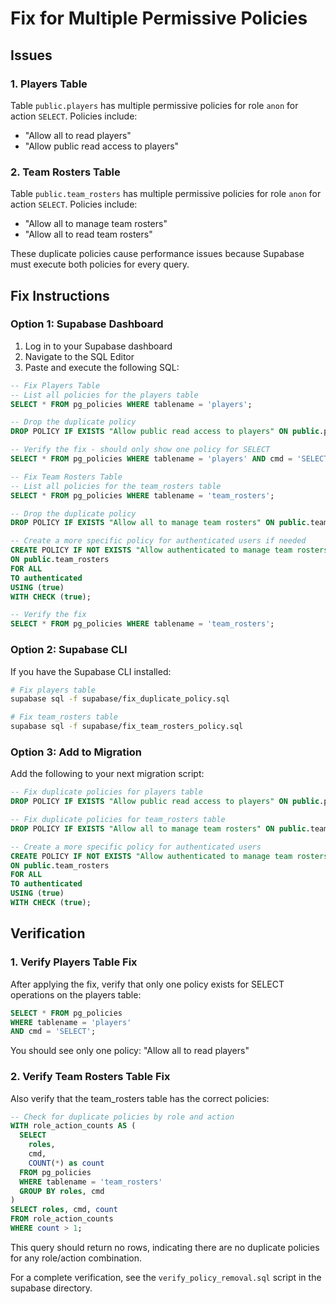 # Fix for Multiple Permissive Policies

## Issues

### 1. Players Table
Table `public.players` has multiple permissive policies for role `anon` for action `SELECT`. Policies include:
- "Allow all to read players"
- "Allow public read access to players"

### 2. Team Rosters Table
Table `public.team_rosters` has multiple permissive policies for role `anon` for action `SELECT`. Policies include:
- "Allow all to manage team rosters"
- "Allow all to read team rosters"

These duplicate policies cause performance issues because Supabase must execute both policies for every query.

## Fix Instructions

### Option 1: Supabase Dashboard

1. Log in to your Supabase dashboard
2. Navigate to the SQL Editor
3. Paste and execute the following SQL:

```sql
-- Fix Players Table
-- List all policies for the players table
SELECT * FROM pg_policies WHERE tablename = 'players';

-- Drop the duplicate policy
DROP POLICY IF EXISTS "Allow public read access to players" ON public.players;

-- Verify the fix - should only show one policy for SELECT
SELECT * FROM pg_policies WHERE tablename = 'players' AND cmd = 'SELECT';

-- Fix Team Rosters Table
-- List all policies for the team_rosters table
SELECT * FROM pg_policies WHERE tablename = 'team_rosters';

-- Drop the duplicate policy
DROP POLICY IF EXISTS "Allow all to manage team rosters" ON public.team_rosters;

-- Create a more specific policy for authenticated users if needed
CREATE POLICY IF NOT EXISTS "Allow authenticated to manage team rosters" 
ON public.team_rosters
FOR ALL 
TO authenticated
USING (true)
WITH CHECK (true);

-- Verify the fix
SELECT * FROM pg_policies WHERE tablename = 'team_rosters';
```

### Option 2: Supabase CLI

If you have the Supabase CLI installed:

```bash
# Fix players table
supabase sql -f supabase/fix_duplicate_policy.sql

# Fix team_rosters table
supabase sql -f supabase/fix_team_rosters_policy.sql
```

### Option 3: Add to Migration

Add the following to your next migration script:

```sql
-- Fix duplicate policies for players table
DROP POLICY IF EXISTS "Allow public read access to players" ON public.players;

-- Fix duplicate policies for team_rosters table
DROP POLICY IF EXISTS "Allow all to manage team rosters" ON public.team_rosters;

-- Create a more specific policy for authenticated users
CREATE POLICY IF NOT EXISTS "Allow authenticated to manage team rosters" 
ON public.team_rosters
FOR ALL 
TO authenticated
USING (true)
WITH CHECK (true);
```

## Verification

### 1. Verify Players Table Fix

After applying the fix, verify that only one policy exists for SELECT operations on the players table:

```sql
SELECT * FROM pg_policies 
WHERE tablename = 'players' 
AND cmd = 'SELECT';
```

You should see only one policy: "Allow all to read players"

### 2. Verify Team Rosters Table Fix

Also verify that the team_rosters table has the correct policies:

```sql
-- Check for duplicate policies by role and action
WITH role_action_counts AS (
  SELECT 
    roles,
    cmd,
    COUNT(*) as count
  FROM pg_policies 
  WHERE tablename = 'team_rosters'
  GROUP BY roles, cmd
)
SELECT roles, cmd, count 
FROM role_action_counts 
WHERE count > 1;
```

This query should return no rows, indicating there are no duplicate policies for any role/action combination.

For a complete verification, see the `verify_policy_removal.sql` script in the supabase directory.
